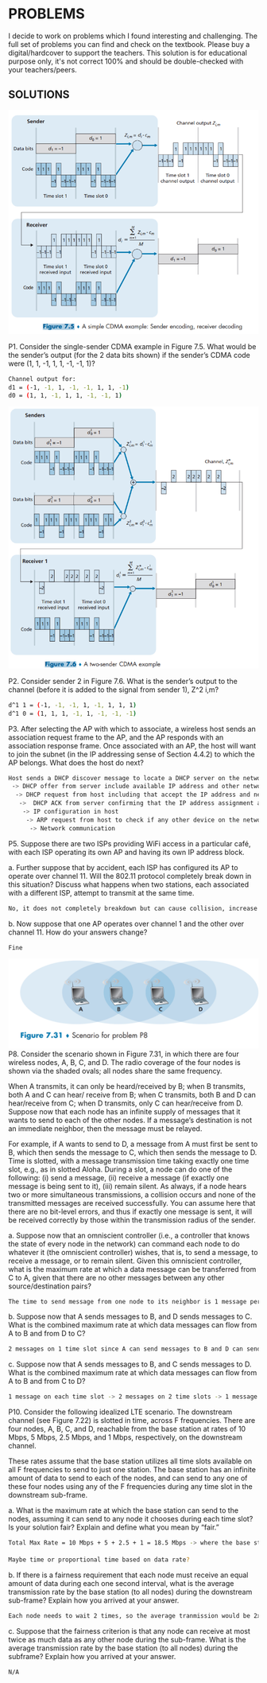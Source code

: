 # PROBLEMS
I decide to work on problems which I found interesting and challenging. The full set of problems you can find and check on the textbook. Please buy a digital/hardcover to support the teachers. This solution is for educational purpose only, it's not correct 100% and should be double-checked with your teachers/peers. 

## SOLUTIONS 
![alt text](figure7-5.png)

P1. Consider the single-sender CDMA example in Figure 7.5. What would be the
sender’s output (for the 2 data bits shown) if the sender’s CDMA code were
(1, 1, -1, 1, 1, -1, -1, 1)?
```sh
Channel output for: 
d1 = (-1, -1, 1, -1, -1, 1, 1, -1)
d0 = (1, 1, -1, 1, 1, -1, -1, 1)
```

![alt text](figure7-6.png)

P2. Consider sender 2 in Figure 7.6. What is the sender’s output to the channel
(before it is added to the signal from sender 1), Z^2 i,m?
```sh
d^1 1 = (-1, -1, -1, 1, -1, 1, 1, 1)
d^1 0 = (1, 1, 1, -1, 1, -1, -1, -1)
```

P3. After selecting the AP with which to associate, a wireless host sends an association request frame to the AP, and the AP responds with an association response frame. Once associated with an AP, the host will want to join the subnet (in the IP addressing sense of Section 4.4.2) to which the AP belongs. What does the host do next?
```sh
Host sends a DHCP discover message to locate a DHCP server on the network (broadcasts to all the device) 
 -> DHCP offer from server include available IP address and other network config (subnet mask, default gateway, DNS servers) 
  -> DHCP request from host including that accept the IP address and network config 
   ->  DHCP ACK from server confirming that the IP address assignment and providing the final network config details 
    -> IP configuration in host 
     -> ARP request from host to check if any other device on the network is using the same IP address 
      -> Network communication  
```

P5. Suppose there are two ISPs providing WiFi access in a particular café, with each ISP operating its own AP and having its own IP address block.

a. Further suppose that by accident, each ISP has configured its AP to operate over channel 11. Will the 802.11 protocol completely break down in this situation? Discuss what happens when two stations, each associated with a different ISP, attempt to transmit at the same time.
```sh
No, it does not completely breakdown but can cause collision, increase latency and reduce throughput. 
```
b. Now suppose that one AP operates over channel 1 and the other over channel 11. How do your answers change?
```sh
Fine 
```

![alt text](figure7-31.png)
P8. Consider the scenario shown in Figure 7.31, in which there are four wireless nodes, A, B, C, and D. The radio coverage of the four nodes is shown via the shaded ovals; all nodes share the same frequency. 

When A transmits, it can only be heard/received by B; when B transmits, both A and C can hear/ receive from B; when C transmits, both B and D can hear/receive from C; when D transmits, only C can hear/receive from D. Suppose now that each node has an infinite supply of messages that it wants to send to each of the other nodes. If a message’s destination is not an immediate neighbor, then the message must be relayed. 

For example, if A wants to send to D, a message from A must first be sent to B, which then sends the message to C, which then sends the message to D. Time is slotted, with a message transmission time taking exactly one time slot, e.g., as in slotted Aloha. During a slot, a node can do one of the following: (i) send a message, (ii) receive a message (if exactly one message is being sent to it), (iii) remain silent. As always, if a node hears two or more simultaneous transmissions, a collision occurs and none of the transmitted messages are received successfully. You can assume here that there are no bit-level errors, and thus if exactly one message is sent, it will be received correctly by those within the transmission radius of the sender.

a. Suppose now that an omniscient controller (i.e., a controller that knows the state of every node in the network) can command each node to do whatever it (the omniscient controller) wishes, that is, to send a message, to receive a message, or to remain silent. Given this omniscient controller, what is the maximum rate at which a data message can be transferred from C to A, given that there are no other messages between any other source/destination pairs?
```sh
The time to send message from one node to its neighbor is 1 message per 2 time slot -> 0.5 messages per time slot, then to send from C to A it would take 2T (from C to B then from B to A)
```

b. Suppose now that A sends messages to B, and D sends messages to C. What is the combined maximum rate at which data messages can flow from A to B and from D to C?
```sh
2 messages on 1 time slot since A can send messages to B and D can send messages to C without collision due to the range are outside between both communication
```

c. Suppose now that A sends messages to B, and C sends messages to D. What is the combined maximum rate at which data messages can flow from A to B and from C to D?
```sh
1 message on each time slot -> 2 messages on 2 time slots -> 1 message per time slot. 
```

P10. Consider the following idealized LTE scenario. The downstream channel (see Figure 7.22) is slotted in time, across F frequencies. There are four nodes, A, B, C, and D, reachable from the base station at rates of 10 Mbps, 5 Mbps, 2.5 Mbps, and 1 Mbps, respectively, on the downstream channel. 

These rates assume that the base station utilizes all time slots available on all F frequencies to send to just one station. The base station has an infinite amount of data to send to each of the nodes, and can send to any one of these four nodes using any of the F frequencies during any time slot in the downstream sub-frame.


a. What is the maximum rate at which the base station can send to the nodes, assuming it can send to any node it chooses during each time slot? Is your solution fair? Explain and define what you mean by “fair.”
```sh
Total Max Rate = 10 Mbps + 5 + 2.5 + 1 = 18.5 Mbps -> where the base station can send data to the nodes. 

Maybe time or proportional time based on data rate? 
```
b. If there is a fairness requirement that each node must receive an equal amount of data during each one second interval, what is the average transmission rate by the base station (to all nodes) during the downstream sub-frame? Explain how you arrived at your answer.
```sh
Each node needs to wait 2 times, so the average tranmission would be 2x for each. 
```
c. Suppose that the fairness criterion is that any node can receive at most twice as much data as any other node during the sub-frame. What is the average transmission rate by the base station (to all nodes) during the subframe? Explain how you arrived at your answer.
```sh
N/A
```

